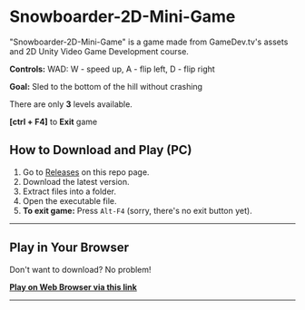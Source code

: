 # Snowboarder-2D-Mini-Game
"Snowboarder-2D-Mini-Game" is a game made from GameDev.tv's assets and 2D Unity Video Game Development course.

**Controls:** WAD: W - speed up, A - flip left, D - flip right

**Goal:** Sled to the bottom of the hill without crashing

There are only **3** levels available.

**[ctrl + F4]** to **Exit** game

## How to Download and Play (PC)

1. Go to [Releases](../../releases) on this repo page.
2. Download the latest version.
3. Extract files into a folder.
4. Open the executable file.
5. **To exit game:** Press `Alt-F4` (sorry, there's no exit button yet).

---

## Play in Your Browser

Don't want to download? No problem!

[**Play on Web Browser via this link**](https://aesthetixvb.github.io/SnowboarderWebGLHost/)

---

